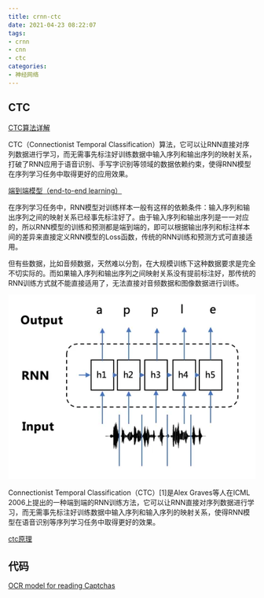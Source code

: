 ```yaml
---
title: crnn-ctc
date: 2021-04-23 08:22:07
tags:
- crnn
- cnn
- ctc
categories:
- 神经网络
---
```


## CTC

[CTC算法详解](https://xiaodu.io/ctc-explained/)

CTC（Connectionist Temporal Classification）算法，它可以让RNN直接对序列数据进行学习，而无需事先标注好训练数据中输入序列和输出序列的映射关系，打破了RNN应用于语音识别、手写字识别等领域的数据依赖约束，使得RNN模型在序列学习任务中取得更好的应用效果。

[端到端模型（end-to-end learning）](https://blog.csdn.net/qq_38410428/article/details/91381151)

在序列学习任务中，RNN模型对训练样本一般有这样的依赖条件：输入序列和输出序列之间的映射关系已经事先标注好了。由于输入序列和输出序列是一一对应的，所以RNN模型的训练和预测都是端到端的，即可以根据输出序列和标注样本间的差异来直接定义RNN模型的Loss函数，传统的RNN训练和预测方式可直接适用。

但有些数据，比如音频数据，天然难以分割，在大规模训练下这种数据要求是完全不切实际的。而如果输入序列和输出序列之间映射关系没有提前标注好，那传统的RNN训练方式就不能直接适用了，无法直接对音频数据和图像数据进行训练。

![](https://raw.githubusercontent.com/baichen99/pics/master/img/r2.png.webp)

Connectionist Temporal Classification（CTC）[1]是Alex Graves等人在ICML 2006上提出的一种端到端的RNN训练方法，它可以让RNN直接对序列数据进行学习，而无需事先标注好训练数据中输入序列和输入序列的映射关系，使得RNN模型在语音识别等序列学习任务中取得更好的效果。

[ctc原理](https://zhuanlan.zhihu.com/p/42719047)



## 代码

[OCR model for reading Captchas](https://keras.io/examples/vision/captcha_ocr/#model)